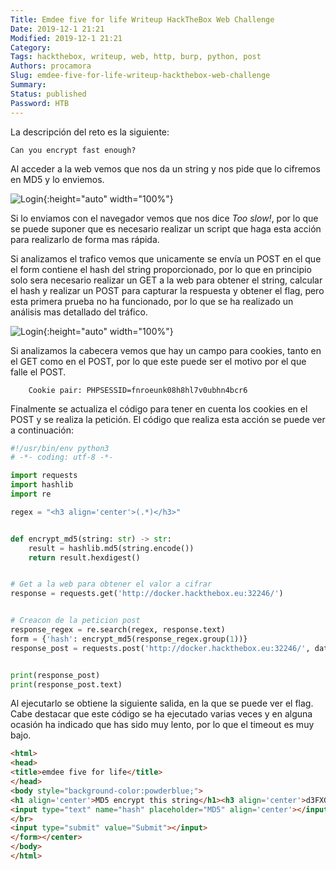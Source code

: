 ```yaml
---
Title: Emdee five for life Writeup HackTheBox Web Challenge
Date: 2019-12-1 21:21
Modified: 2019-12-1 21:21
Category: 
Tags: hackthebox, writeup, web, http, burp, python, post
Authors: procamora
Slug: emdee-five-for-life-writeup-hackthebox-web-challenge
Summary: 
Status: published
Password: HTB
---
```




La descripción del reto es la siguiente:


```
Can you encrypt fast enough? 
```

Al acceder a la web vemos que nos da un string y nos pide que lo cifremos en MD5 y lo enviemos. 



![Login](/images/2019/Emdee_login.png){:height="auto" width="100%"}


Si lo enviamos con el navegador vemos que nos dice _Too slow!_, por lo que se puede suponer que es necesario realizar un script que haga esta acción para realizarlo de forma mas rápida.

Si analizamos el trafico vemos que unicamente se envía un POST en el que el form contiene el hash del string proporcionado, por lo que en principio solo sera necesario realizar un GET a la web para obtener el string, calcular el hash y realizar un POST para capturar la respuesta y obtener el flag, pero esta primera prueba no ha funcionado, por lo que se ha realizado un análisis mas detallado del tráfico.


![Login](/images/2019/Emdee_fail.png){:height="auto" width="100%"}



Si analizamos la cabecera vemos que hay un campo para cookies, tanto en el GET como en el POST, por lo que este puede ser el motivo por el que falle el POST.

        Cookie pair: PHPSESSID=fnroeunk08h8hl7v0ubhn4bcr6



Finalmente se actualiza el código para tener en cuenta los cookies en el POST y se realiza la petición. El código que realiza esta acción se puede ver a continuación:




```python
#!/usr/bin/env python3
# -*- coding: utf-8 -*-

import requests
import hashlib
import re

regex = "<h3 align='center'>(.*)</h3>"


def encrypt_md5(string: str) -> str:
	result = hashlib.md5(string.encode())
	return result.hexdigest()


# Get a la web para obtener el valor a cifrar
response = requests.get('http://docker.hackthebox.eu:32246/')


# Creacon de la peticion post
response_regex = re.search(regex, response.text)
form = {'hash': encrypt_md5(response_regex.group(1))}
response_post = requests.post('http://docker.hackthebox.eu:32246/', data=form, cookies=response.cookies)


print(response_post)
print(response_post.text)
```


Al ejecutarlo se obtiene la siguiente salida, en la que se puede ver el flag. Cabe destacar que este código se ha ejecutado varias veces y en alguna ocasión ha indicado que has sido muy lento, por lo que el timeout es muy bajo.


```html
<html>
<head>
<title>emdee five for life</title>
</head>
<body style="background-color:powderblue;">
<h1 align='center'>MD5 encrypt this string</h1><h3 align='center'>d3FXG8iZJs19dw6HkUXi</h3><p align='center'>HTB{N1c3_ScrIpt1nG_B0i!}</p><center><form action="" method="post">
<input type="text" name="hash" placeholder="MD5" align='center'></input>
</br>
<input type="submit" value="Submit"></input>
</form></center>
</body>
</html>
```


